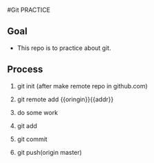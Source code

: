#Git PRACTICE

## Goal
- This repo is to practice about git.

## Process
1. git init
(after make remote repo in github.com)

2.  git remote add {{oringin}}{{addr}}
3. do some work

4. git add

5. git commit

6. git push(origin master)
